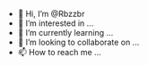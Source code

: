 - 👋 Hi, I’m @Rbzzbr
- 👀 I’m interested in ...
- 🌱 I’m currently learning ...
- 💞️ I’m looking to collaborate on ...
- 📫 How to reach me ...

<!---
Rbzzbr/Rbzzbr is a ✨ special ✨ repository because its `README.md` (this file) appears on your GitHub profile.
You can click the Preview link to take a look at your changes.
--->
